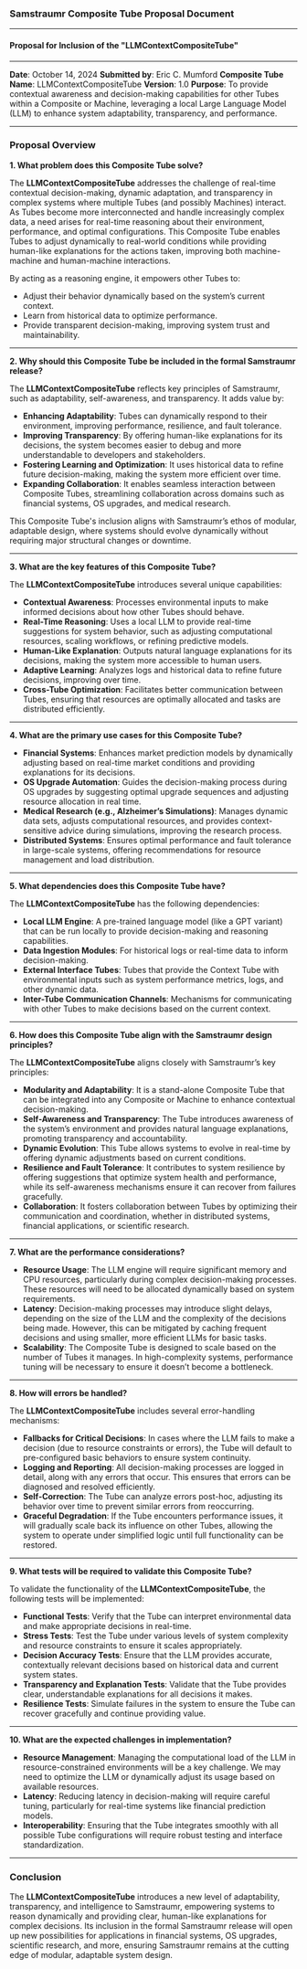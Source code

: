### **Samstraumr Composite Tube Proposal Document**

---

#### **Proposal for Inclusion of the "LLMContextCompositeTube"**

---

**Date**: October 14, 2024
**Submitted by**: Eric C. Mumford
**Composite Tube Name**: LLMContextCompositeTube
**Version**: 1.0
**Purpose**: To provide contextual awareness and decision-making capabilities for other Tubes within a Composite or Machine, leveraging a local Large Language Model (LLM) to enhance system adaptability, transparency, and performance.

---

### **Proposal Overview**

**1. What problem does this Composite Tube solve?**

The **LLMContextCompositeTube** addresses the challenge of real-time contextual decision-making, dynamic adaptation, and transparency in complex systems where multiple Tubes (and possibly Machines) interact. As Tubes become more interconnected and handle increasingly complex data, a need arises for real-time reasoning about their environment, performance, and optimal configurations. This Composite Tube enables Tubes to adjust dynamically to real-world conditions while providing human-like explanations for the actions taken, improving both machine-machine and human-machine interactions.

By acting as a reasoning engine, it empowers other Tubes to:
- Adjust their behavior dynamically based on the system’s current context.
- Learn from historical data to optimize performance.
- Provide transparent decision-making, improving system trust and maintainability.

---

**2. Why should this Composite Tube be included in the formal Samstraumr release?**

The **LLMContextCompositeTube** reflects key principles of Samstraumr, such as adaptability, self-awareness, and transparency. It adds value by:
- **Enhancing Adaptability**: Tubes can dynamically respond to their environment, improving performance, resilience, and fault tolerance.
- **Improving Transparency**: By offering human-like explanations for its decisions, the system becomes easier to debug and more understandable to developers and stakeholders.
- **Fostering Learning and Optimization**: It uses historical data to refine future decision-making, making the system more efficient over time.
- **Expanding Collaboration**: It enables seamless interaction between Composite Tubes, streamlining collaboration across domains such as financial systems, OS upgrades, and medical research.

This Composite Tube's inclusion aligns with Samstraumr’s ethos of modular, adaptable design, where systems should evolve dynamically without requiring major structural changes or downtime.

---

**3. What are the key features of this Composite Tube?**

The **LLMContextCompositeTube** introduces several unique capabilities:

- **Contextual Awareness**: Processes environmental inputs to make informed decisions about how other Tubes should behave.
- **Real-Time Reasoning**: Uses a local LLM to provide real-time suggestions for system behavior, such as adjusting computational resources, scaling workflows, or refining predictive models.
- **Human-Like Explanation**: Outputs natural language explanations for its decisions, making the system more accessible to human users.
- **Adaptive Learning**: Analyzes logs and historical data to refine future decisions, improving over time.
- **Cross-Tube Optimization**: Facilitates better communication between Tubes, ensuring that resources are optimally allocated and tasks are distributed efficiently.

---

**4. What are the primary use cases for this Composite Tube?**

- **Financial Systems**: Enhances market prediction models by dynamically adjusting based on real-time market conditions and providing explanations for its decisions.
- **OS Upgrade Automation**: Guides the decision-making process during OS upgrades by suggesting optimal upgrade sequences and adjusting resource allocation in real time.
- **Medical Research (e.g., Alzheimer’s Simulations)**: Manages dynamic data sets, adjusts computational resources, and provides context-sensitive advice during simulations, improving the research process.
- **Distributed Systems**: Ensures optimal performance and fault tolerance in large-scale systems, offering recommendations for resource management and load distribution.

---

**5. What dependencies does this Composite Tube have?**

The **LLMContextCompositeTube** has the following dependencies:
- **Local LLM Engine**: A pre-trained language model (like a GPT variant) that can be run locally to provide decision-making and reasoning capabilities.
- **Data Ingestion Modules**: For historical logs or real-time data to inform decision-making.
- **External Interface Tubes**: Tubes that provide the Context Tube with environmental inputs such as system performance metrics, logs, and other dynamic data.
- **Inter-Tube Communication Channels**: Mechanisms for communicating with other Tubes to make decisions based on the current context.

---

**6. How does this Composite Tube align with the Samstraumr design principles?**

The **LLMContextCompositeTube** aligns closely with Samstraumr’s key principles:

- **Modularity and Adaptability**: It is a stand-alone Composite Tube that can be integrated into any Composite or Machine to enhance contextual decision-making.
- **Self-Awareness and Transparency**: The Tube introduces awareness of the system’s environment and provides natural language explanations, promoting transparency and accountability.
- **Dynamic Evolution**: This Tube allows systems to evolve in real-time by offering dynamic adjustments based on current conditions.
- **Resilience and Fault Tolerance**: It contributes to system resilience by offering suggestions that optimize system health and performance, while its self-awareness mechanisms ensure it can recover from failures gracefully.
- **Collaboration**: It fosters collaboration between Tubes by optimizing their communication and coordination, whether in distributed systems, financial applications, or scientific research.

---

**7. What are the performance considerations?**

- **Resource Usage**: The LLM engine will require significant memory and CPU resources, particularly during complex decision-making processes. These resources will need to be allocated dynamically based on system requirements.
- **Latency**: Decision-making processes may introduce slight delays, depending on the size of the LLM and the complexity of the decisions being made. However, this can be mitigated by caching frequent decisions and using smaller, more efficient LLMs for basic tasks.
- **Scalability**: The Composite Tube is designed to scale based on the number of Tubes it manages. In high-complexity systems, performance tuning will be necessary to ensure it doesn’t become a bottleneck.

---

**8. How will errors be handled?**

The **LLMContextCompositeTube** includes several error-handling mechanisms:

- **Fallbacks for Critical Decisions**: In cases where the LLM fails to make a decision (due to resource constraints or errors), the Tube will default to pre-configured basic behaviors to ensure system continuity.
- **Logging and Reporting**: All decision-making processes are logged in detail, along with any errors that occur. This ensures that errors can be diagnosed and resolved efficiently.
- **Self-Correction**: The Tube can analyze errors post-hoc, adjusting its behavior over time to prevent similar errors from reoccurring.
- **Graceful Degradation**: If the Tube encounters performance issues, it will gradually scale back its influence on other Tubes, allowing the system to operate under simplified logic until full functionality can be restored.

---

**9. What tests will be required to validate this Composite Tube?**

To validate the functionality of the **LLMContextCompositeTube**, the following tests will be implemented:

- **Functional Tests**: Verify that the Tube can interpret environmental data and make appropriate decisions in real-time.
- **Stress Tests**: Test the Tube under various levels of system complexity and resource constraints to ensure it scales appropriately.
- **Decision Accuracy Tests**: Ensure that the LLM provides accurate, contextually relevant decisions based on historical data and current system states.
- **Transparency and Explanation Tests**: Validate that the Tube provides clear, understandable explanations for all decisions it makes.
- **Resilience Tests**: Simulate failures in the system to ensure the Tube can recover gracefully and continue providing value.

---

**10. What are the expected challenges in implementation?**

- **Resource Management**: Managing the computational load of the LLM in resource-constrained environments will be a key challenge. We may need to optimize the LLM or dynamically adjust its usage based on available resources.
- **Latency**: Reducing latency in decision-making will require careful tuning, particularly for real-time systems like financial prediction models.
- **Interoperability**: Ensuring that the Tube integrates smoothly with all possible Tube configurations will require robust testing and interface standardization.

---

### **Conclusion**

The **LLMContextCompositeTube** introduces a new level of adaptability, transparency, and intelligence to Samstraumr, empowering systems to reason dynamically and providing clear, human-like explanations for complex decisions. Its inclusion in the formal Samstraumr release will open up new possibilities for applications in financial systems, OS upgrades, scientific research, and more, ensuring Samstraumr remains at the cutting edge of modular, adaptable system design.
